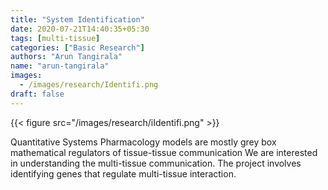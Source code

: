 ```yaml
---
title: "System Identification"
date: 2020-07-21T14:40:35+05:30
tags: [multi-tissue]
categories: ["Basic Research"]
authors: "Arun Tangirala"
name: "arun-tangirala"
images:
  - /images/research/Identifi.png
draft: false
---
```


{{< figure src="/images/research/iIdentifi.png" >}}

Quantitative Systems Pharmacology models are mostly grey box mathematical regulators of tissue-tissue communication
We are interested in understanding the multi-tissue communication. The project involves identifying genes that regulate multi-tissue interaction.




